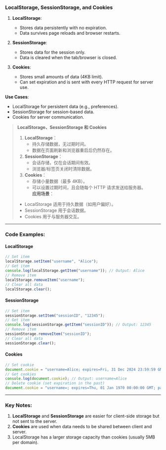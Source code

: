 ### LocalStorage, SessionStorage, and Cookies

<audio src="..\..\mp3\LocalStorage_  .mp3"></audio>

1. **LocalStorage**:  
   - Stores data persistently with no expiration.  
   - Data survives page reloads and browser restarts.  

2. **SessionStorage**:  
   - Stores data for the session only.  
   - Data is cleared when the tab/browser is closed.  

3. **Cookies**:  
   - Stores small amounts of data (4KB limit).  
   - Can set expiration and is sent with every HTTP request for server use.  

**Use Cases**:  
- LocalStorage for persistent data (e.g., preferences).  
- SessionStorage for session-based data.  
- Cookies for server communication.

> **LocalStorage、SessionStorage 和 Cookies** 
>
>  <audio src="..\..\mp3\LocalStorage：  .mp3"></audio>
>
> 1. **LocalStorage**：  
>    - 持久存储数据，无过期时间。  
>    - 数据在页面刷新和浏览器重启后仍然存在。  
> 2. **SessionStorage**：  
>    - 会话存储，仅在会话期间有效。  
>    - 浏览器/标签页关闭时清除数据。  
> 3. **Cookies**：  
>    - 存储小量数据（最多 4KB）。  
>    - 可以设置过期时间，且会随每个 HTTP 请求发送给服务器。  
>    **应用场景**：  
> - LocalStorage 适用于持久数据（如用户偏好）。  
> - SessionStorage 用于会话数据。  
> - Cookies 用于与服务器交互。

---

### Code Examples:

<audio src="..\..\mp3\`localStorage`用.mp3"></audio>

#### **LocalStorage**
```javascript
// Set item
localStorage.setItem("username", "Alice");
// Get item
console.log(localStorage.getItem("username")); // Output: Alice
// Remove item
localStorage.removeItem("username");
// Clear all data
localStorage.clear();
```

#### **SessionStorage**
```javascript
// Set item
sessionStorage.setItem("sessionID", "12345");
// Get item
console.log(sessionStorage.getItem("sessionID")); // Output: 12345
// Remove item
sessionStorage.removeItem("sessionID");
// Clear all data
sessionStorage.clear();
```

#### **Cookies**
```javascript
// Set cookie
document.cookie = "username=Alice; expires=Fri, 31 Dec 2024 23:59:59 GMT; path=/";
// Get cookies
console.log(document.cookie); // Output: username=Alice
// Delete cookie (set expiration in the past)
document.cookie = "username=; expires=Thu, 01 Jan 1970 00:00:00 GMT; path=/";
```

---

### Key Notes:

<audio src="..\..\mp3\1. __LocalStora.mp3"></audio>

1. **LocalStorage** and **SessionStorage** are easier for client-side storage but not sent to the server.  
2. **Cookies** are used when data needs to be shared between client and server.  
3. LocalStorage has a larger storage capacity than cookies (usually 5MB per domain).